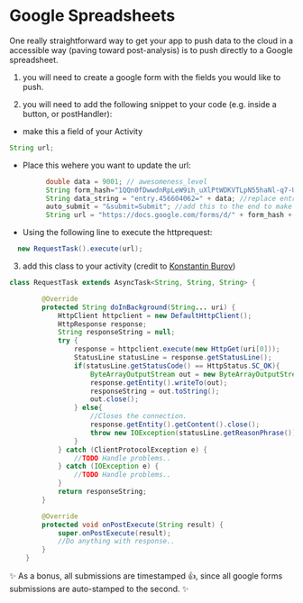 # Google Spreadsheets

One really straightforward way to get your app to push data to the cloud in a accessible way (paving toward post-analysis)
is to push directly to a Google spreadsheet.

1) you will need to create a google form with the fields you would like to push.

2) you will need to add the following snippet to your code (e.g. inside a button, or postHandler):

- make this a field of your Activity
```Java
String url;
```

- Place this wehere you want to update the url:
```Java
         double data = 9001; // awesomeness_level
         String form_hash="1QQn0fDwwdnRpLeW9ih_uXlPtWDKVTLpN55haNl-q7-U"; //replace with hash
         String data_string = "entry.456604062=" + data; //replace entry # with your entry #
         auto_submit = "&submit=Submit"; //add this to the end to make it autosubmit
         String url = "https://docs.google.com/forms/d/" + form_hash + "/formResponse?" + data_string + auto_submit;
```

- Using the following line to execute the httprequest:
```Java
  new RequestTask().execute(url);
```

3) add this class to your activity (credit to [Konstantin Burov](http://stackoverflow.com/questions/3505930/make-an-http-request-with-android))
```Java
class RequestTask extends AsyncTask<String, String, String> {

        @Override
        protected String doInBackground(String... uri) {
            HttpClient httpclient = new DefaultHttpClient();
            HttpResponse response;
            String responseString = null;
            try {
                response = httpclient.execute(new HttpGet(uri[0]));
                StatusLine statusLine = response.getStatusLine();
                if(statusLine.getStatusCode() == HttpStatus.SC_OK){
                    ByteArrayOutputStream out = new ByteArrayOutputStream();
                    response.getEntity().writeTo(out);
                    responseString = out.toString();
                    out.close();
                } else{
                    //Closes the connection.
                    response.getEntity().getContent().close();
                    throw new IOException(statusLine.getReasonPhrase());
                }
            } catch (ClientProtocolException e) {
                //TODO Handle problems..
            } catch (IOException e) {
                //TODO Handle problems..
            }
            return responseString;
        }

        @Override
        protected void onPostExecute(String result) {
            super.onPostExecute(result);
            //Do anything with response..
        }
    }
```



:sparkles: As a bonus, all submissions are timestamped :thumbsup:, since all google forms submissions are auto-stamped to the second. :sparkles:
